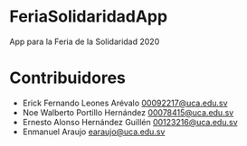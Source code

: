 # FeriaSolidaridadApp
App para la Feria de la Solidaridad 2020

# Contribuidores

* Erick Fernando Leones Arévalo     00092217@uca.edu.sv
* Noe Walberto Portillo Hernández   00078415@uca.edu.sv
* Ernesto Alonso Hernández Guillén  00123216@uca.edu.sv
* Enmanuel Araujo                   earaujo@uca.edu.sv
